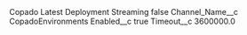 <?xml version="1.0" encoding="UTF-8"?>
<CustomMetadata xmlns="http://soap.sforce.com/2006/04/metadata" xmlns:xsi="http://www.w3.org/2001/XMLSchema-instance" xmlns:xsd="http://www.w3.org/2001/XMLSchema">
    <label>Copado Latest Deployment Streaming</label>
    <protected>false</protected>
    <values>
        <field>Channel_Name__c</field>
        <value xsi:type="xsd:string">CopadoEnvironments</value>
    </values>
    <values>
        <field>Enabled__c</field>
        <value xsi:type="xsd:boolean">true</value>
    </values>
    <values>
        <field>Timeout__c</field>
        <value xsi:type="xsd:double">3600000.0</value>
    </values>
</CustomMetadata>
